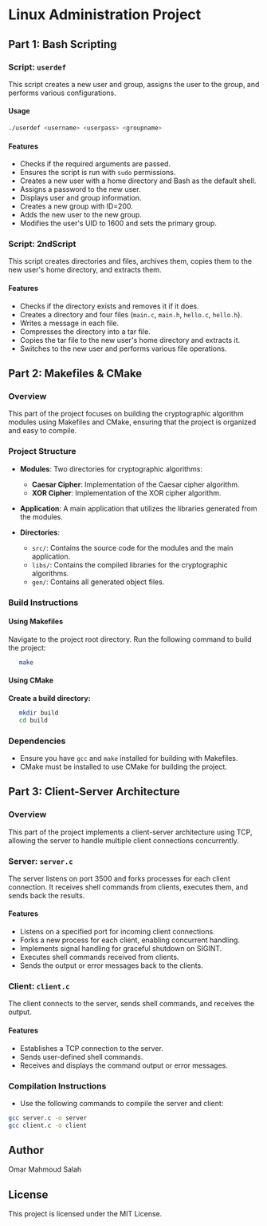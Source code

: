# Linux Administration Project
## Part 1: Bash Scripting

### Script: `userdef`
This script creates a new user and group, assigns the user to the group, and performs various configurations.

#### Usage
```bash
./userdef <username> <userpass> <groupname>
```

#### Features
- Checks if the required arguments are passed.
- Ensures the script is run with `sudo` permissions.
- Creates a new user with a home directory and Bash as the default shell.
- Assigns a password to the new user.
- Displays user and group information.
- Creates a new group with ID=200.
- Adds the new user to the new group.
- Modifies the user's UID to 1600 and sets the primary group.

### Script: 2ndScript
This script creates directories and files, archives them, copies them to the new user's home directory, and extracts them.

#### Features
- Checks if the directory exists and removes it if it does.
- Creates a directory and four files (`main.c`, `main.h`, `hello.c`, `hello.h`).
- Writes a message in each file.
- Compresses the directory into a tar file.
- Copies the tar file to the new user's home directory and extracts it.
- Switches to the new user and performs various file operations.

## Part 2: Makefiles & CMake
### Overview
This part of the project focuses on building the cryptographic algorithm modules using Makefiles and CMake, ensuring that the project is organized and easy to compile.

### Project Structure
- **Modules**: Two directories for cryptographic algorithms:
  - **Caesar Cipher**: Implementation of the Caesar cipher algorithm.
  - **XOR Cipher**: Implementation of the XOR cipher algorithm.
  
- **Application**: A main application that utilizes the libraries generated from the modules.

- **Directories**:
  - `src/`: Contains the source code for the modules and the main application.
  - `libs/`: Contains the compiled libraries for the cryptographic algorithms.
  - `gen/`: Contains all generated object files.

### Build Instructions

#### Using Makefiles
Navigate to the project root directory.
Run the following command to build the project:
```bash
   make
   ```
#### Using CMake

 **Create a build directory:**
```bash
   mkdir build
   cd build
   ```
### Dependencies
- Ensure you have `gcc` and `make` installed for building with Makefiles.
- CMake must be installed to use CMake for building the project.



## Part 3: Client-Server Architecture

### Overview
This part of the project implements a client-server architecture using TCP, allowing the server to handle multiple client connections concurrently.

### Server: `server.c`
The server listens on port 3500 and forks processes for each client connection. It receives shell commands from clients, executes them, and sends back the results.

#### Features
- Listens on a specified port for incoming client connections.
- Forks a new process for each client, enabling concurrent handling.
- Implements signal handling for graceful shutdown on SIGINT.
- Executes shell commands received from clients.
- Sends the output or error messages back to the clients.

### Client: `client.c`
The client connects to the server, sends shell commands, and receives the output.

#### Features
- Establishes a TCP connection to the server.
- Sends user-defined shell commands.
- Receives and displays the command output or error messages.

### Compilation Instructions
- Use the following commands to compile the server and client:
```bash
gcc server.c -o server
gcc client.c -o client
   ```
## Author
Omar Mahmoud Salah
## License
This project is licensed under the MIT License.
